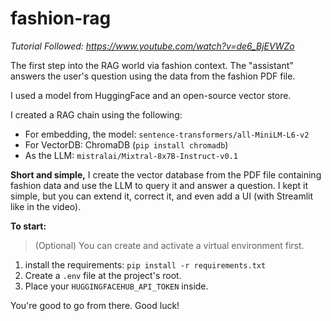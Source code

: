 # fashion-rag
_Tutorial Followed: https://www.youtube.com/watch?v=de6_BjEVWZo_

The first step into the RAG world via fashion context. The "assistant" answers the user's question using the data from the fashion PDF file.

I used a model from HuggingFace and an open-source vector store.

I created a RAG chain using the following:
- For embedding, the model: `sentence-transformers/all-MiniLM-L6-v2`
- For VectorDB: ChromaDB (`pip install chromadb`)
- As the LLM: `mistralai/Mixtral-8x7B-Instruct-v0.1`

**Short and simple,**
I create the vector database from the PDF file containing fashion data and use the LLM to query it and answer a question.
I kept it simple, but you can extend it, correct it, and even add a UI (with Streamlit like in the video).

**To start:**
> (Optional) You can create and activate a virtual environment first.
1. install the requirements: `pip install -r requirements.txt`
2. Create a `.env` file at the project's root.
3. Place your `HUGGINGFACEHUB_API_TOKEN` inside.

You're good to go from there.
Good luck!
